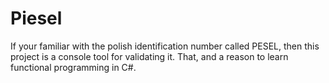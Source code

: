 # Piesel
If your familiar with the polish identification number called PESEL, then this project is a console tool for validating it. That, and a reason to learn functional programming in C#.
